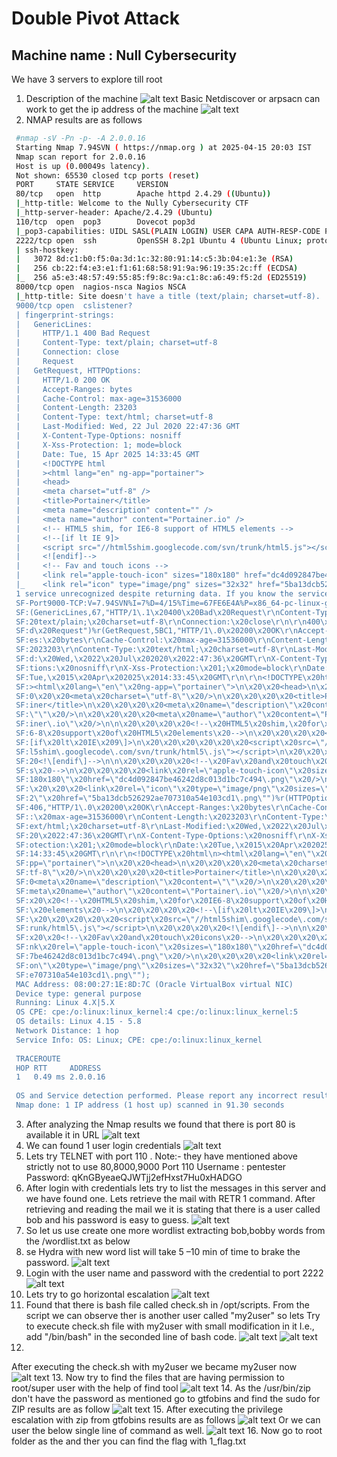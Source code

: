 # Double Pivot Attack
## Machine name : Null Cybersecurity 
We have 3 servers to explore till root
1. Description of the machine
![alt text](image.png)
Basic Netdiscover or arpsacn can work to get the ip address of the machine
![alt text](image-1.png)
2. NMAP results are as follows
```bash   
 #nmap -sV -Pn -p- -A 2.0.0.16
 Starting Nmap 7.94SVN ( https://nmap.org ) at 2025-04-15 20:03 IST
 Nmap scan report for 2.0.0.16
 Host is up (0.00049s latency).
 Not shown: 65530 closed tcp ports (reset)
 PORT     STATE SERVICE     VERSION
 80/tcp   open  http        Apache httpd 2.4.29 ((Ubuntu))
 |_http-title: Welcome to the Nully Cybersecurity CTF
 |_http-server-header: Apache/2.4.29 (Ubuntu)
 110/tcp  open  pop3        Dovecot pop3d
 |_pop3-capabilities: UIDL SASL(PLAIN LOGIN) USER CAPA AUTH-RESP-CODE PIPELINING RESP-CODES TOP
 2222/tcp open  ssh         OpenSSH 8.2p1 Ubuntu 4 (Ubuntu Linux; protocol 2.0)
 | ssh-hostkey: 
 |   3072 8d:c1:b0:f5:0a:3d:1c:32:80:91:14:c5:3b:04:e1:3e (RSA)
 |   256 cb:22:f4:e3:e1:f1:61:68:58:91:9a:96:19:35:2c:ff (ECDSA)
 |_  256 a5:e3:48:57:49:55:85:f9:8c:9a:c1:8c:a6:49:f5:2d (ED25519)
 8000/tcp open  nagios-nsca Nagios NSCA
 |_http-title: Site doesn't have a title (text/plain; charset=utf-8).
 9000/tcp open  cslistener?
 | fingerprint-strings: 
 |   GenericLines: 
 |     HTTP/1.1 400 Bad Request
 |     Content-Type: text/plain; charset=utf-8
 |     Connection: close
 |     Request
 |   GetRequest, HTTPOptions: 
 |     HTTP/1.0 200 OK
 |     Accept-Ranges: bytes
 |     Cache-Control: max-age=31536000
 |     Content-Length: 23203
 |     Content-Type: text/html; charset=utf-8
 |     Last-Modified: Wed, 22 Jul 2020 22:47:36 GMT
 |     X-Content-Type-Options: nosniff
 |     X-Xss-Protection: 1; mode=block
 |     Date: Tue, 15 Apr 2025 14:33:45 GMT
 |     <!DOCTYPE html
 |     ><html lang="en" ng-app="portainer">
 |     <head>
 |     <meta charset="utf-8" />
 |     <title>Portainer</title>
 |     <meta name="description" content="" />
 |     <meta name="author" content="Portainer.io" />
 |     <!-- HTML5 shim, for IE6-8 support of HTML5 elements -->
 |     <!--[if lt IE 9]>
 |     <script src="//html5shim.googlecode.com/svn/trunk/html5.js"></script>
 |     <![endif]-->
 |     <!-- Fav and touch icons -->
 |     <link rel="apple-touch-icon" sizes="180x180" href="dc4d092847be46242d8c013d1bc7c494.png" />
 |_    <link rel="icon" type="image/png" sizes="32x32" href="5ba13dcb526292ae707310a54e103cd1.png"
 1 service unrecognized despite returning data. If you know the service/version, please submit the following fingerprint at https://nmap.org/cgi-bin/submit.cgi?new-service :
 SF-Port9000-TCP:V=7.94SVN%I=7%D=4/15%Time=67FE6E4A%P=x86_64-pc-linux-gnu%r
 SF:(GenericLines,67,"HTTP/1\.1\x20400\x20Bad\x20Request\r\nContent-Type:\x
 SF:20text/plain;\x20charset=utf-8\r\nConnection:\x20close\r\n\r\n400\x20Ba
 SF:d\x20Request")%r(GetRequest,5BC1,"HTTP/1\.0\x20200\x20OK\r\nAccept-Rang
 SF:es:\x20bytes\r\nCache-Control:\x20max-age=31536000\r\nContent-Length:\x
 SF:2023203\r\nContent-Type:\x20text/html;\x20charset=utf-8\r\nLast-Modifie
 SF:d:\x20Wed,\x2022\x20Jul\x202020\x2022:47:36\x20GMT\r\nX-Content-Type-Op
 SF:tions:\x20nosniff\r\nX-Xss-Protection:\x201;\x20mode=block\r\nDate:\x20
 SF:Tue,\x2015\x20Apr\x202025\x2014:33:45\x20GMT\r\n\r\n<!DOCTYPE\x20html\n
 SF:><html\x20lang=\"en\"\x20ng-app=\"portainer\">\n\x20\x20<head>\n\x20\x2
 SF:0\x20\x20<meta\x20charset=\"utf-8\"\x20/>\n\x20\x20\x20\x20<title>Porta
 SF:iner</title>\n\x20\x20\x20\x20<meta\x20name=\"description\"\x20content=
 SF:\"\"\x20/>\n\x20\x20\x20\x20<meta\x20name=\"author\"\x20content=\"Porta
 SF:iner\.io\"\x20/>\n\n\x20\x20\x20\x20<!--\x20HTML5\x20shim,\x20for\x20IE
 SF:6-8\x20support\x20of\x20HTML5\x20elements\x20-->\n\x20\x20\x20\x20<!--\
 SF:[if\x20lt\x20IE\x209\]>\n\x20\x20\x20\x20\x20\x20<script\x20src=\"//htm
 SF:l5shim\.googlecode\.com/svn/trunk/html5\.js\"></script>\n\x20\x20\x20\x
 SF:20<!\[endif\]-->\n\n\x20\x20\x20\x20<!--\x20Fav\x20and\x20touch\x20icon
 SF:s\x20-->\n\x20\x20\x20\x20<link\x20rel=\"apple-touch-icon\"\x20sizes=\"
 SF:180x180\"\x20href=\"dc4d092847be46242d8c013d1bc7c494\.png\"\x20/>\n\x20
 SF:\x20\x20\x20<link\x20rel=\"icon\"\x20type=\"image/png\"\x20sizes=\"32x3
 SF:2\"\x20href=\"5ba13dcb526292ae707310a54e103cd1\.png\"")%r(HTTPOptions,3
 SF:406,"HTTP/1\.0\x20200\x20OK\r\nAccept-Ranges:\x20bytes\r\nCache-Control
 SF::\x20max-age=31536000\r\nContent-Length:\x2023203\r\nContent-Type:\x20t
 SF:ext/html;\x20charset=utf-8\r\nLast-Modified:\x20Wed,\x2022\x20Jul\x2020
 SF:20\x2022:47:36\x20GMT\r\nX-Content-Type-Options:\x20nosniff\r\nX-Xss-Pr
 SF:otection:\x201;\x20mode=block\r\nDate:\x20Tue,\x2015\x20Apr\x202025\x20
 SF:14:33:45\x20GMT\r\n\r\n<!DOCTYPE\x20html\n><html\x20lang=\"en\"\x20ng-a
 SF:pp=\"portainer\">\n\x20\x20<head>\n\x20\x20\x20\x20<meta\x20charset=\"u
 SF:tf-8\"\x20/>\n\x20\x20\x20\x20<title>Portainer</title>\n\x20\x20\x20\x2
 SF:0<meta\x20name=\"description\"\x20content=\"\"\x20/>\n\x20\x20\x20\x20<
 SF:meta\x20name=\"author\"\x20content=\"Portainer\.io\"\x20/>\n\n\x20\x20\
 SF:x20\x20<!--\x20HTML5\x20shim,\x20for\x20IE6-8\x20support\x20of\x20HTML5
 SF:\x20elements\x20-->\n\x20\x20\x20\x20<!--\[if\x20lt\x20IE\x209\]>\n\x20
 SF:\x20\x20\x20\x20\x20<script\x20src=\"//html5shim\.googlecode\.com/svn/t
 SF:runk/html5\.js\"></script>\n\x20\x20\x20\x20<!\[endif\]-->\n\n\x20\x20\
 SF:x20\x20<!--\x20Fav\x20and\x20touch\x20icons\x20-->\n\x20\x20\x20\x20<li
 SF:nk\x20rel=\"apple-touch-icon\"\x20sizes=\"180x180\"\x20href=\"dc4d09284
 SF:7be46242d8c013d1bc7c494\.png\"\x20/>\n\x20\x20\x20\x20<link\x20rel=\"ic
 SF:on\"\x20type=\"image/png\"\x20sizes=\"32x32\"\x20href=\"5ba13dcb526292a
 SF:e707310a54e103cd1\.png\"");
 MAC Address: 08:00:27:1E:8D:7C (Oracle VirtualBox virtual NIC)
 Device type: general purpose
 Running: Linux 4.X|5.X
 OS CPE: cpe:/o:linux:linux_kernel:4 cpe:/o:linux:linux_kernel:5
 OS details: Linux 4.15 - 5.8
 Network Distance: 1 hop
 Service Info: OS: Linux; CPE: cpe:/o:linux:linux_kernel
  
 TRACEROUTE
 HOP RTT     ADDRESS
 1   0.49 ms 2.0.0.16
  
 OS and Service detection performed. Please report any incorrect results at https://nmap.org/submit/ .
 Nmap done: 1 IP address (1 host up) scanned in 91.30 seconds
```
3. After analyzing the Nmap results we found that there is port 80 is available  it in URL
![alt text](image-2.png)
4.  We can found 1 user login credentials 
 ![alt text](image-3.png)
5.  Lets try TELNET  with port 110 . Note:- they have mentioned above  strictly not to use 80,8000,9000
   Port 110
   Username : pentester
   Password: qKnGByeaeQJWTjj2efHxst7Hu0xHADGO
6. After login with credentials lets try to list the messages in this server and we have found one. Lets retrieve the mail with RETR 1 command. After retrieving and reading the mail we it is stating that there is a user called bob and his password is easy to guess.
![alt text](image-4.png)
7.  So let us use create one more wordlist extracting bob,bobby words from the /wordlist.txt as below
8. se Hydra with new word list will take 5 –10 min of time to brake the password.
![alt text](image-5.png)
9.  Login with the user name and password with the credential to port 2222
![alt text](image-6.png)
10.  Lets try to go horizontal escalation
![alt text](image-7.png)
11.  Found that there is bash file called  check.sh in /opt/scripts. From the script we can observe ther is another user called "my2user" so lets Try to execute check.sh file with my2user with small modification in it I.e., add "/bin/bash" in the seconded line of  bash code.
![alt text](image-8.png)
![alt text](image-9.png)
12. 
 After executing the check.sh with my2user we became my2user now
 ![alt text](image-10.png)
 13.  Now try to find the files that are having permission to root/super user with the help of find tool
![alt text](image-11.png)
14.  As the /usr/bin/zip don't have the password as mentioned go to gtfobins and find the sudo for ZIP results are as follow
![alt text](image-12.png)
15.  After executing the privilege escalation with zip from gtfobins results are as follows
![alt text](image-13.png)
Or we can user the below single line of command as well.
![alt text](image-14.png)
16.  Now go to root folder as the and ther you can find the flag with 1_flag.txt

